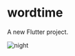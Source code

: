 # wordtime

A new Flutter project.

![night](https://github.com/YoussefAbdAlNaser/WorledWaer/assets/104595900/c527aa9a-dfac-4e6f-aff0-4d3232f1b80a)
